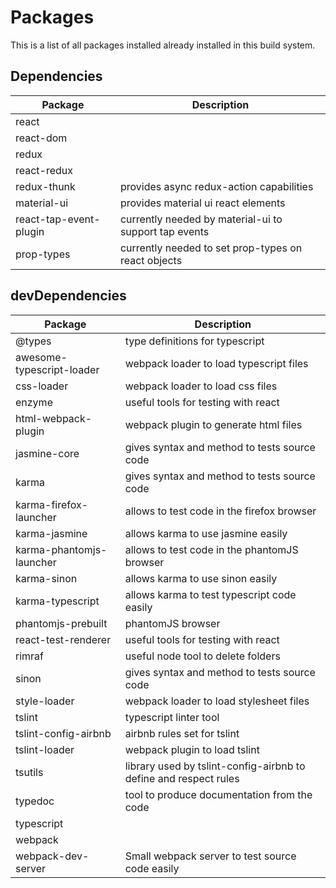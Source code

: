 # Packages
This is a list of all packages installed already installed in this build system.

## Dependencies

| Package                | Description                                           |
|------------------------|-------------------------------------------------------|
| react                  |                                                       |
| react-dom              |                                                       |
| redux                  |                                                       |
| react-redux            |                                                       |
| redux-thunk            | provides async redux-action capabilities                   |
| material-ui            | provides material ui react elements                   |
| react-tap-event-plugin | currently needed by material-ui to support tap events |
| prop-types             | currently needed to set prop-types on react objects   |

## devDependencies

| Package                   | Description                                                      |
|---------------------------|------------------------------------------------------------------|
| @types                    | type definitions for typescript                                  |
| awesome-typescript-loader | webpack loader to load typescript files                          |
| css-loader                | webpack loader to load css files                                 |
| enzyme                    | useful tools for testing with react                              |
| html-webpack-plugin       | webpack plugin to generate html files                            |
| jasmine-core              | gives syntax and method to tests source code                     |
| karma                     | gives syntax and method to tests source code                     |
| karma-firefox-launcher    | allows to test code in the firefox browser                       |
| karma-jasmine             | allows karma to use jasmine easily                               |
| karma-phantomjs-launcher  | allows to test code in the phantomJS browser                     |
| karma-sinon               | allows karma to use sinon easily                                 |
| karma-typescript          | allows karma to test typescript code easily                      |
| phantomjs-prebuilt        | phantomJS browser                                                |
| react-test-renderer       | useful tools for testing with react                              |
| rimraf                    | useful node tool to delete folders                               |
| sinon                     | gives syntax and method to tests source code                     |
| style-loader              | webpack loader to load stylesheet files                          |
| tslint                    | typescript linter tool                                           |
| tslint-config-airbnb      | airbnb rules set for tslint                                      |
| tslint-loader             | webpack plugin to load tslint                                    |
| tsutils                   | library used by tslint-config-airbnb to define and respect rules |
| typedoc                   | tool to produce documentation from the code                      |
| typescript                |                                                                  |
| webpack                   |                                                                  |
| webpack-dev-server        | Small webpack server to test source code easily                  |
